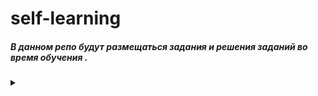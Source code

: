 # self-learning
##### В данном репо будут размещаться задания и решения заданий во время обучения . 
  













<details><summary> </summary>

 
                          .88888888:.
                        88888888.88888.
                      .8888888888888888.
                      888888888888888888
                      88' _`88'_  `88888
                      88 88 88 88  88888
                      88_88_::_88_:88888
                      88:::,::,:::::8888
                      88`:::::::::'`8888
                     .88  `::::'    8:88.
                    8888            `8:888.
                  .8888'             `888888.
                .8888:..  .::.  ...:'8888888:.
               .8888.'     :'     `'::`88:88888
              .8888        '         `.888:8888.
              888:8         .           888:88888
            .888:88        .:           888:88888:
             8888888.       ::           88:888888
             `.::.888.      ::          .88888888
            .::::::.888.    ::         :::`8888'.:.
          ::::::::::.888   '         .::::::::::::
          ::::::::::::.8    '      .:8::::::::::::.
         .::::::::::::::.        .:888:::::::::::::
         :::::::::::::::88:.__..:88888:::::::::::'
          `'.:::::::::::88888888888.88:::::::::'
             `':::_:' -- '' -'-' `':_::::'`
             
 </details>          
